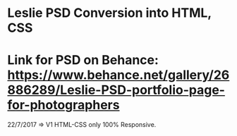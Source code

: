 # Leslie PSD Conversion into HTML, CSS
# Link for PSD on Behance: https://www.behance.net/gallery/26886289/Leslie-PSD-portfolio-page-for-photographers
22/7/2017 => V1 HTML-CSS only
100% Responsive.

